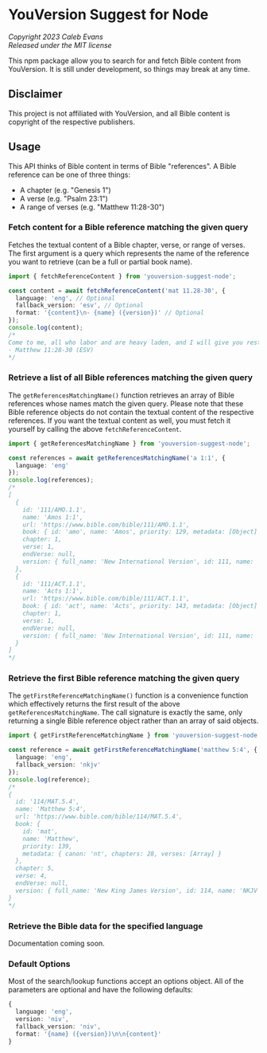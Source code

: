 # YouVersion Suggest for Node

_Copyright 2023 Caleb Evans_  
_Released under the MIT license_

This npm package allow you to search for and fetch Bible content from
YouVersion. It is still under development, so things may break at any time.

## Disclaimer

This project is not affiliated with YouVersion, and all Bible content is
copyright of the respective publishers.

## Usage

This API thinks of Bible content in terms of Bible "references". A Bible
reference can be one of three things:

- A chapter (e.g. "Genesis 1")
- A verse (e.g. "Psalm 23:1")
- A range of verses (e.g. "Matthew 11:28-30")

### Fetch content for a Bible reference matching the given query

Fetches the textual content of a Bible chapter, verse, or range of verses. The
first argument is a query which represents the name of the reference you want to
retrieve (can be a full or partial book name).

```ts
import { fetchReferenceContent } from 'youversion-suggest-node';

const content = await fetchReferenceContent('mat 11.28-30', {
  language: 'eng', // Optional
  fallback_version: 'esv', // Optional
  format: '{content}\n- {name} ({version})' // Optional
});
console.log(content);
/*
Come to me, all who labor and are heavy laden, and I will give you rest. Take my yoke upon you, and learn from me, for I am gentle and lowly in heart, and you will find rest for your souls. For my yoke is easy, and my burden is light.”
- Matthew 11:28-30 (ESV)
*/
```

### Retrieve a list of all Bible references matching the given query

The `getReferencesMatchingName()` function retrieves an array of Bible
references whose names match the given query. Please note that these Bible
reference objects do not contain the textual content of the respective
references. If you want the textual content as well, you must fetch it yourself
by calling the above `fetchReferenceContent`.

```ts
import { getReferencesMatchingName } from 'youversion-suggest-node';

const references = await getReferencesMatchingName('a 1:1', {
  language: 'eng'
});
console.log(references);
/*
[
  {
    id: '111/AMO.1.1',
    name: 'Amos 1:1',
    url: 'https://www.bible.com/bible/111/AMO.1.1',
    book: { id: 'amo', name: 'Amos', priority: 129, metadata: [Object] },
    chapter: 1,
    verse: 1,
    endVerse: null,
    version: { full_name: 'New International Version', id: 111, name: 'NIV' }
  },
  {
    id: '111/ACT.1.1',
    name: 'Acts 1:1',
    url: 'https://www.bible.com/bible/111/ACT.1.1',
    book: { id: 'act', name: 'Acts', priority: 143, metadata: [Object] },
    chapter: 1,
    verse: 1,
    endVerse: null,
    version: { full_name: 'New International Version', id: 111, name: 'NIV' }
  }
]
*/
```

### Retrieve the first Bible reference matching the given query

The `getFirstReferenceMatchingName()` function is a convenience function which
effectively returns the first result of the above `getReferencesMatchingName`.
The call signature is exactly the same, only returning a single Bible reference
object rather than an array of said objects.

```ts
import { getFirstReferenceMatchingName } from 'youversion-suggest-node';

const reference = await getFirstReferenceMatchingName('matthew 5:4', {
  language: 'eng',
  fallback_version: 'nkjv'
});
console.log(reference);
/*
{
  id: '114/MAT.5.4',
  name: 'Matthew 5:4',
  url: 'https://www.bible.com/bible/114/MAT.5.4',
  book: {
    id: 'mat',
    name: 'Matthew',
    priority: 139,
    metadata: { canon: 'nt', chapters: 28, verses: [Array] }
  },
  chapter: 5,
  verse: 4,
  endVerse: null,
  version: { full_name: 'New King James Version', id: 114, name: 'NKJV' }
}
*/
```

### Retrieve the Bible data for the specified language

Documentation coming soon.

### Default Options

Most of the search/lookup functions accept an options object. All of the parameters are optional and have the following defaults:

```ts
{
  language: 'eng',
  version: 'niv',
  fallback_version: 'niv',
  format: '{name} ({version})\n\n{content}'
}
```
